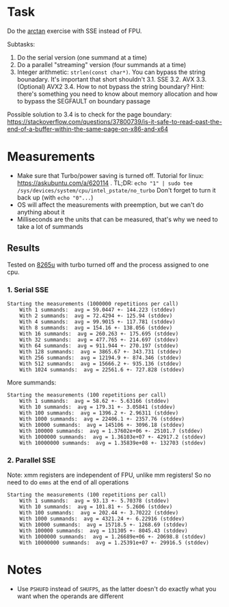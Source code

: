 # Task
Do the [arctan](../practice-6) exercise with SSE instead of FPU.

Subtasks:
1. Do the serial version (one summand at a time)
2. Do a parallel "streaming" version (four summands at a time)
3. Integer arithmetic: `strlen(const char*)`. You can bypass the string bounadary. It's important that short shouldn't
    3.1. SSE
    3.2. AVX
    3.3. (Optional) AVX2
    3.4. How to not bypass the string boundary? Hint: there's something you need
    to know about memory allocation and how to bypass the SEGFAULT on boundary
    passage

Possible solution to 3.4 is to check for the page boundary: https://stackoverflow.com/questions/37800739/is-it-safe-to-read-past-the-end-of-a-buffer-within-the-same-page-on-x86-and-x64

# Measurements
- Make sure that Turbo/power saving is turned off. Tutorial for linux: https://askubuntu.com/a/620114 .
  TL;DR: `echo "1" | sudo tee /sys/devices/system/cpu/intel_pstate/no_turbo`
  Don't forget to turn it back up (with `echo "0"...`)
- OS will affect the measurements with preemption, but we can't do anything
  about it
- Milliseconds are the units that can be measured, that's why we need to take a
  lot of summands

## Results

Tested on [8265u](https://en.wikichip.org/wiki/intel/core_i5/i5-8265u) with
turbo turned off and the process assigned to one cpu.

### 1. Serial SSE
```
Starting the measurements (1000000 repetitions per call)
    With 1 summands:  avg = 59.0447 +- 144.223 (stddev)
    With 2 summands:  avg = 72.4294 +- 125.94 (stddev)
    With 4 summands:  avg = 99.9015 +- 117.781 (stddev)
    With 8 summands:  avg = 154.16 +- 138.056 (stddev)
    With 16 summands:  avg = 260.263 +- 175.695 (stddev)
    With 32 summands:  avg = 477.765 +- 214.697 (stddev)
    With 64 summands:  avg = 911.944 +- 270.197 (stddev)
    With 128 summands:  avg = 3865.67 +- 343.731 (stddev)
    With 256 summands:  avg = 12194.9 +- 874.346 (stddev)
    With 512 summands:  avg = 15666.2 +- 935.136 (stddev)
    With 1024 summands:  avg = 22561.6 +- 727.828 (stddev)
```

More summands:
```
Starting the measurements (100 repetitions per call)
    With 1 summands:  avg = 58.62 +- 5.63166 (stddev)
    With 10 summands:  avg = 179.31 +- 3.05841 (stddev)
    With 100 summands:  avg = 1396.2 +- 2.96311 (stddev)
    With 1000 summands:  avg = 22406.1 +- 2357.76 (stddev)
    With 10000 summands:  avg = 145106 +- 3096.18 (stddev)
    With 100000 summands:  avg = 1.37602e+06 +- 25101.7 (stddev)
    With 1000000 summands:  avg = 1.36103e+07 +- 42917.2 (stddev)
    With 10000000 summands:  avg = 1.35839e+08 +- 132703 (stddev)
```

### 2. Parallel SSE
Note: xmm registers are independent of FPU, unlike mm registers! So no need to
do `emms` at the end of all operations

```
Starting the measurements (100 repetitions per call)
    With 1 summands:  avg = 93.13 +- 5.70378 (stddev)
    With 10 summands:  avg = 101.81 +- 5.2606 (stddev)
    With 100 summands:  avg = 202.44 +- 3.70222 (stddev)
    With 1000 summands:  avg = 4321.24 +- 6.22916 (stddev)
    With 10000 summands:  avg = 15718.5 +- 1268.69 (stddev)
    With 100000 summands:  avg = 131305 +- 8045.43 (stddev)
    With 1000000 summands:  avg = 1.26689e+06 +- 20698.8 (stddev)
    With 10000000 summands:  avg = 1.25391e+07 +- 29916.5 (stddev)
```

# Notes
- Use `PSHUFD` instead of `SHUFPS`, as the latter doesn't do exactly what you
  want when the operands are different
